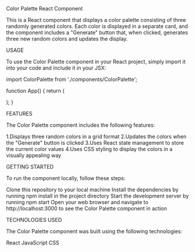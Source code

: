Color Palette React Component

This is a React component that displays a color palette consisting of three randomly generated colors. Each color is displayed in a separate card, and the component includes a "Generate" button that, when clicked, generates three new random colors and updates the display.

USAGE

To use the Color Palette component in your React project, simply import it into your code and include it in your JSX:

import ColorPalette from './components/ColorPalette';

function App() {
  return (
    <div className="App">
      <ColorPalette />
    </div>
  );
}


FEATURES

The Color Palette component includes the following features:

1.Displays three random colors in a grid format
2.Updates the colors when the "Generate" button is clicked
3.Uses React state management to store the current color values
4.Uses CSS styling to display the colors in a visually appealing way

GETTING STARTED

To run the component locally, follow these steps:

Clone this repository to your local machine
Install the dependencies by running npm install in the project directory
Start the development server by running npm start
Open your web browser and navigate to http://localhost:3000 to see the Color Palette component in action


TECHNOLOGIES USED 

The Color Palette component was built using the following technologies:

React
JavaScript
CSS
